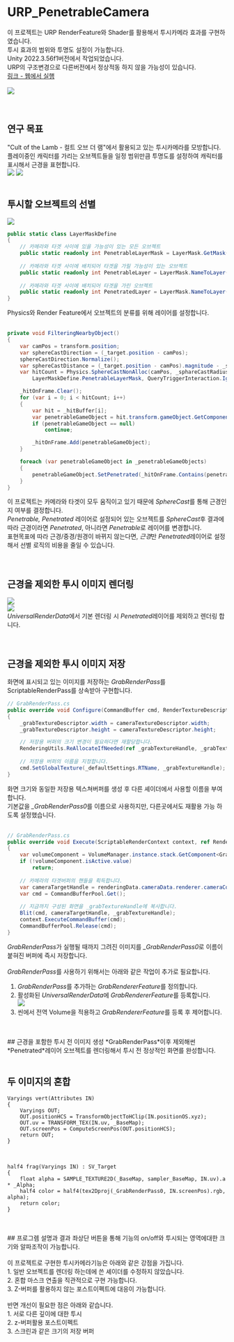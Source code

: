 # URP_PenetrableCamera

이 프로젝트는 URP RenderFeature와 Shader를 활용해서 투시카메라 효과를 구현하였습니다.<br>
투시 효과의 범위와 투명도 설정이 가능합니다.<br>
Unity 2022.3.56f1버전에서 작업되었습니다.<br>
URP의 구조변경으로 다른버전에서 정상적동 하지 않을 가능성이 있습니다.<br>
[링크 - 웹에서 실행](https://haiun.github.io/URP_PenetrableCamera_TEST/, "웹에서 실행") <br>
<br>
<img src="https://raw.githubusercontent.com/haiun/URP_PenetrableCamera/refs/heads/main/ReadMeImage/main.png?row=true"/><br>
<br>
<br>
## 연구 목표
"Cult of the Lamb - 컬트 오브 더 램"에서 활용되고 있는 투시카메라를 모방합니다.<br>
플레이중인 캐릭터를 가리는 오브젝트들을 일정 범위만큼 투명도를 설정하여 캐릭터를 표시해서 근경을 표현합니다.<br>
<img src="https://github.com/haiun/URP_PenetrableCamera/blob/main/ReadMeImage/target.gif?raw=true"/>
<img src="https://github.com/haiun/URP_PenetrableCamera/blob/main/ReadMeImage/target_ex.png?raw=true"/>
<br>
<br>
## 투시할 오브젝트의 선별
<img src="https://github.com/haiun/URP_PenetrableCamera/blob/main/ReadMeImage/layer.png?raw=true"/><br>

```csharp
public static class LayerMaskDefine
{
    // 카메라와 타겟 사이에 있을 가능성이 있는 모든 오브젝트
    public static readonly int PenetrableLayerMask = LayerMask.GetMask("Penetrable", "Penetrated");
    
    // 카메라와 타겟 사이에 배치되어 타겟을 가릴 가능성이 있는 오브젝트
    public static readonly int PenetrableLayer = LayerMask.NameToLayer("Penetrable");
    
    // 카메라와 타겟 사이에 배치되어 타겟을 가린 오브젝트
    public static readonly int PenetratedLayer = LayerMask.NameToLayer("Penetrated");
}
```
Physics와 Render Feature에서 오브젝트의 분류를 위해 레이어를 설정합니다.<br>
<br>

```csharp
private void FilteringNearbyObject()
{
    var camPos = transform.position;
    var sphereCastDirection = (_target.position - camPos);
    sphereCastDirection.Normalize();
    var sphereCastDistance = (_target.position - camPos).magnitude - _sphareCastRadius;
    var hitCount = Physics.SphereCastNonAlloc(camPos, _sphareCastRadius, sphereCastDirection, _hitBuffer, sphereCastDistance,
        LayerMaskDefine.PenetrableLayerMask, QueryTriggerInteraction.Ignore);

    _hitOnFrame.Clear();
    for (var i = 0; i < hitCount; i++)
    {
        var hit = _hitBuffer[i];
        var penetrableGameObject = hit.transform.gameObject.GetComponent<PenetrableGameObject>();
        if (penetrableGameObject == null)
            continue;

        _hitOnFrame.Add(penetrableGameObject);
    }

    foreach (var penetrableGameObject in _penetrableGameObjects)
    {
        penetrableGameObject.SetPenetrated(_hitOnFrame.Contains(penetrableGameObject));
    }
}
```
이 프로젝트는 카메라와 타겟이 모두 움직이고 있기 때문에 *SphereCast*를 통해 근경인지 여부를 결정합니다.<br>
*Penetrable, Penetrated* 레이어로 설정되어 있는 오브젝트를 *SphereCast*후 결과에 따라 근경이라면 *Penetrated*, 아니라면 *Penetrable*로 레이어를 변경합니다.<br>
표현목표에 따라 근경/중경/원경이 바뀌지 않는다면, *근경*만 *Penetrated*레이어로 설정해서 선별 로직의 비용을 줄일 수 있습니다.<br>
<br>
<br>
## 근경을 제외한 투시 이미지 렌더링
<img src="https://github.com/haiun/URP_PenetrableCamera/blob/main/ReadMeImage/renderer1.png?raw=true"/><br>
<img src="https://github.com/haiun/URP_PenetrableCamera/blob/main/ReadMeImage/K-001.png?raw=true"/><br>
*UniversalRenderData*에서 기본 렌더링 시 *Penetrated*레이어를 제외하고 렌더링 합니다.<br>
<br>
<br>
## 근경을 제외한 투시 이미지 저장
화면에 표시되고 있는 이미지를 저장하는 *GrabRenderPass*를 ScriptableRenderPass를 상속받아 구현합니다.<br>
```csharp
// GrabRenderPass.cs
public override void Configure(CommandBuffer cmd, RenderTextureDescriptor cameraTextureDescriptor)
{
    _grabTextureDescriptor.width = cameraTextureDescriptor.width;
    _grabTextureDescriptor.height = cameraTextureDescriptor.height;

    // 저장용 버퍼의 크기 변경이 필요하다면 재할당합니다.
    RenderingUtils.ReAllocateIfNeeded(ref _grabTextureHandle, _grabTextureDescriptor);
    
    // 저장용 버퍼의 이름을 지정합니다.
    cmd.SetGlobalTexture(_defaultSettings.RTName, _grabTextureHandle);
}
```
화면 크기와 동일한 저장용 텍스쳐버퍼를 생성 후 다른 셰이더에서 사용할 이름을 부여합니다.<br>
기본값을 *_GrabRenderPass0*를 이름으로 사용하지만, 다른곳에서도 재활용 가능 하도록 설정했습니다.<br>
<br>
```csharp
// GrabRenderPass.cs
public override void Execute(ScriptableRenderContext context, ref RenderingData renderingData)
{
    var volumeComponent = VolumeManager.instance.stack.GetComponent<GrabVolumeComponent>();
    if (!volumeComponent.isActive.value)
        return;
    
    // 카메라의 타겟버퍼의 핸들을 획득합니다.
    var cameraTargetHandle = renderingData.cameraData.renderer.cameraColorTargetHandle;
    var cmd = CommandBufferPool.Get();
    
    // 지금까지 구성된 화면을 _grabTextureHandle에 복사합니다.
    Blit(cmd, cameraTargetHandle, _grabTextureHandle);
    context.ExecuteCommandBuffer(cmd);
    CommandBufferPool.Release(cmd);
}
```
*GrabRenderPass*가 실행될 때까지 그려진 이미지를 *_GrabRenderPass0*로 이름이 붙혀진 버퍼에 즉시 저장합니다.<br>
<br>
*GrabRenderPass*를 사용하기 위해서는 아래와 같은 작업이 추가로 필요합니다.<br>
1. *GrabRenderPass*를 추가하는 *GrabRendererFeature*를 정의합니다.<br>
2. 활성화된 *UniversalRenderData*에 *GrabRendererFeature*를 등록합니다.<br>
   <img src="https://github.com/haiun/URP_PenetrableCamera/blob/main/ReadMeImage/renderer2.png?raw=true"/>
3. 씬에서 전역 Volume을 적용하고 *GrabRendererFeature*를 등록 후 제어합니다.<br>
<br>
<br>
## 근경을 포함한 투시 전 이미지 생성
*GrabRenderPass*이후 제외해썬 *Penetrated*레이어 오브젝트를 렌더링해서 투시 전 정상적인 화면를 완성합니다.
<br>
<br>

## 두 이미지의 혼합

```hlsl
Varyings vert(Attributes IN)
{
    Varyings OUT;
    OUT.positionHCS = TransformObjectToHClip(IN.positionOS.xyz);
    OUT.uv = TRANSFORM_TEX(IN.uv, _BaseMap);
    OUT.screenPos = ComputeScreenPos(OUT.positionHCS);
    return OUT;
}
```
<br>

```hlsl
half4 frag(Varyings IN) : SV_Target
{
    float alpha = SAMPLE_TEXTURE2D(_BaseMap, sampler_BaseMap, IN.uv).a * _Alpha;
    half4 color = half4(tex2Dproj(_GrabRenderPass0, IN.screenPos).rgb, alpha);
    return color;
}
```
<br>
<br>
## 프로그렘 설명과 결과
좌상단 버튼을 통해 기능의 on/off와 투시되는 영역에대한 크기와 알파조작이 가능합니다.<br>
<br>
이 프로젝트로 구현한 투시카메라기능은 아래와 같은 강점을 가집니다.<br>
1. 일반 오브젝트를 렌더링 하는데에 쓴 셰이더를 수정하지 않았습니다.<br>
2. 혼합 마스크 연출을 직관적으로 구현 가능합니다.<br>
3. Z-버퍼를 활용하지 않는 포스트이펙트에 대응이 가능합니다.<br>
<br>
반면 개선이 필요한 점은 아래와 같습니다.<br>
1. 서로 다른 깊이에 대한 투시<br>
2. z-버퍼활용 포스트이펙트<br>
3. 스크린과 같은 크기의 저장 버퍼<br>
<br>
